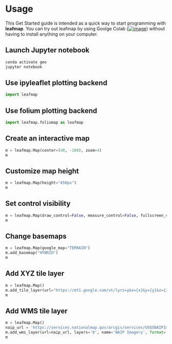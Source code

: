 # Usage

This Get Started guide is intended as a quick way to start programming with **leafmap**. You can try out leafmap by using Goolge Colab ([![image](https://colab.research.google.com/assets/colab-badge.svg)](https://gishub.org/leafmap-colab)) without having to install anything on your computer.

## Launch Jupyter notebook

```bash
conda activate geo
jupyter notebook
```

## Use ipyleaflet plotting backend

```python
import leafmap
```

## Use folium plotting backend

```python
import leafmap.foliumap as leafmap
```

## Create an interactive map

```python
m = leafmap.Map(center=(40, -100), zoom=4)
m
```

## Customize map height

```python
m = leafmap.Map(height="450px")
m
```

## Set control visibility

```python
m = leafmap.Map(draw_control=False, measure_control=False, fullscreen_control=False, attribution_control=True)
m
```

## Change basemaps

```python
m = leafmap.Map(google_map="TERRAIN")
m.add_basemap("HYBRID")
m
```

## Add XYZ tile layer

```python
m = leafmap.Map()
m.add_tile_layer(url="https://mt1.google.com/vt/lyrs=y&x={x}&y={y}&z={z}", name="Google Satellite")
m
```

## Add WMS tile layer

```python
m = leafmap.Map()
naip_url = 'https://services.nationalmap.gov/arcgis/services/USGSNAIPImagery/ImageServer/WMSServer?'
m.add_wms_layer(url=naip_url, layers='0', name='NAIP Imagery', format='image/png', shown=True)
m
```
